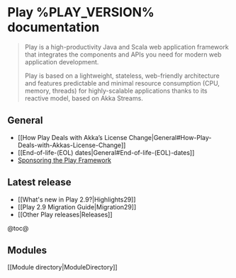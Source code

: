 <!--- Copyright (C) from 2022 The Play Framework Contributors <https://github.com/playframework>, 2011-2021 Lightbend Inc. <https://www.lightbend.com> -->

# Play %PLAY_VERSION% documentation

> Play is a high-productivity Java and Scala web application framework that integrates the components and APIs you need for modern web application development. 
>
> Play is based on a lightweight, stateless, web-friendly architecture and features predictable and minimal resource consumption (CPU, memory, threads) for highly-scalable applications thanks to its reactive model, based on Akka Streams.

## General

- [[How Play Deals with Akka’s License Change|General#How-Play-Deals-with-Akkas-License-Change]]
- [[End-of-life-(EOL) dates|General#End-of-life-(EOL)-dates]]
- [Sponsoring the Play Framework](https://www.playframework.com/sponsors)

## Latest release

- [[What's new in Play 2.9?|Highlights29]]
- [[Play 2.9 Migration Guide|Migration29]]
- [[Other Play releases|Releases]]


@toc@

## Modules

[[Module directory|ModuleDirectory]]
